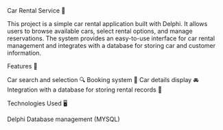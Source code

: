 Car Rental Service 🚗

This project is a simple car rental application built with Delphi. It allows users to browse available cars, select rental options, and manage reservations. The system provides an easy-to-use interface for car rental management and integrates with a database for storing car and customer information.

Features 🌟

Car search and selection 🔍
Booking system 📅
Car details display 🚘
Integration with a database for storing rental records 💾

Technologies Used 🖥️

Delphi
Database management (MYSQL)

